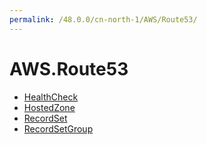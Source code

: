 ```yaml
---
permalink: /48.0.0/cn-north-1/AWS/Route53/
---
```


# AWS.Route53



* [HealthCheck](HealthCheck.md)
* [HostedZone](HostedZone.md)
* [RecordSet](RecordSet.md)
* [RecordSetGroup](RecordSetGroup.md)